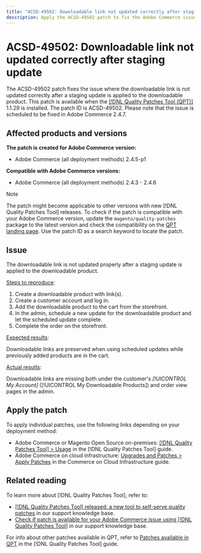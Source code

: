 ```yaml
---
title: "ACSD-49502: Downloadable link not updated correctly after staging update"
description: Apply the ACSD-49502 patch to fix the Adobe Commerce issue where the downloadable link is not updated correctly after a staging update is applied to the downloadable product.
---
```


# ACSD-49502: Downloadable link not updated correctly after staging update

The ACSD-49502 patch fixes the issue where the downloadable link is not updated correctly after a staging update is applied to the downloadable product. This patch is available when the [[!DNL Quality Patches Tool (QPT)]](/help/announcements/adobe-commerce-announcements/magento-quality-patches-released-new-tool-to-self-serve-quality-patches.md) 1.1.29 is installed. The patch ID is ACSD-49502. Please note that the issue is scheduled to be fixed in Adobe Commerce 2.4.7.

## Affected products and versions

**The patch is created for Adobe Commerce version:**

* Adobe Commerce (all deployment methods) 2.4.5-p1

**Compatible with Adobe Commerce versions:**

* Adobe Commerce (all deployment methods) 2.4.3 - 2.4.6

>[!NOTE]
>
>The patch might become applicable to other versions with new [!DNL Quality Patches Tool] releases. To check if the patch is compatible with your Adobe Commerce version, update the `magento/quality-patches` package to the latest version and check the compatibility on the [QPT landing page](https://experienceleague.adobe.com/tools/commerce-quality-patches/index.html). Use the patch ID as a search keyword to locate the patch.

## Issue

The downloadable link is not updated properly after a staging update is applied to the downloadable product.

<u>Steps to reproduce</u>:

1. Create a downloadable product with link(s).
1. Create a customer account and log in.
1. Add the downloadable product to the cart from the storefront.
1. In the admin, schedule a new update for the downloadable product and let the scheduled update complete.
1. Complete the order on the storefront.

<u>Expected results</u>:

Downloadable links are preserved when using scheduled updates while previously added products are in the cart.

<u>Actual results</u>:

Downloadable links are missing both under the customer's *[!UICONTROL My Account]* ([!UICONTROL My Downloadable Products]) and order view pages in the admin.

## Apply the patch

To apply individual patches, use the following links depending on your deployment method:

* Adobe Commerce or Magento Open Source on-premises: [[!DNL Quality Patches Tool] > Usage](https://experienceleague.adobe.com/docs/commerce-operations/tools/quality-patches-tool/usage.html) in the [!DNL Quality Patches Tool] guide.
* Adobe Commerce on cloud infrastructure: [Upgrades and Patches > Apply Patches](https://experienceleague.adobe.com/docs/commerce-cloud-service/user-guide/develop/upgrade/apply-patches.html) in the Commerce on Cloud Infrastructure guide.

## Related reading

To learn more about [!DNL Quality Patches Tool], refer to:

* [[!DNL Quality Patches Tool] released: a new tool to self-serve quality patches](/help/announcements/adobe-commerce-announcements/magento-quality-patches-released-new-tool-to-self-serve-quality-patches.md) in our support knowledge base.
* [Check if patch is available for your Adobe Commerce issue using [!DNL Quality Patches Tool]](/help/support-tools/patches-available-in-qpt-tool/check-patch-for-magento-issue-with-magento-quality-patches.md) in our support knowledge base.

For info about other patches available in QPT, refer to [Patches available in QPT](https://experienceleague.adobe.com/tools/commerce-quality-patches/index.html) in the [!DNL Quality Patches Tool] guide.
